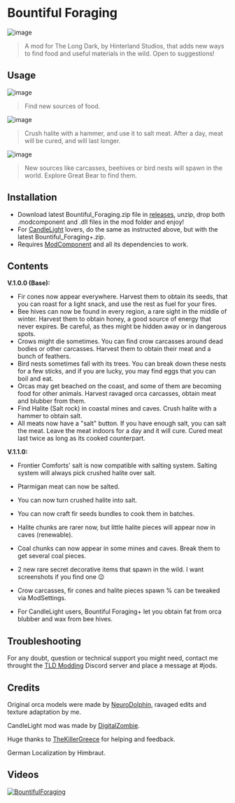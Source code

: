 # Bountiful Foraging

![image](https://github.com/Jods-Its/Jods-Bountiful-Foraging/blob/main/IMGS/BFCover.png)

> A mod for The Long Dark, by Hinterland Studios, that adds new ways to find food and useful materials in the wild. Open to suggestions!

## Usage

![image](https://github.com/Jods-Its/Jods-Bountiful-Foraging/blob/main/IMGS/screen_8778c595-d251-4270-b0ac-bb940a9aaac8_hi.png)

> Find new sources of food.

![image](https://github.com/Jods-Its/Jods-Bountiful-Foraging/blob/main/IMGS/screen_2a4d56b7-9125-48b3-8627-fa990b6b9ad0_hi.png)

> Crush halite with a hammer, and use it to salt meat. After a day, meat will be cured, and will last longer.

![image](https://github.com/Jods-Its/Jods-Bountiful-Foraging/blob/main/IMGS/screen_14a3cdc6-dbf6-4c62-9d52-088fb8185e69_hi.png)

> New sources like carcasses, beehives or bird nests will spawn in the world. Explore Great Bear to find them.

## Installation
* Download latest Bountiful_Foraging.zip file in [releases](https://github.com/Jods-Its/Jods-Bountiful-Foraging/releases), unzip, drop both .modcomponent and .dll files in the mod folder and enjoy!
* For [CandleLight](https://github.com/DigitalzombieTLD/Candlelight/) lovers, do the same as instructed above, but with the latest Bountiful_Foraging+.zip.
* Requires [ModComponent](https://github.com/dommrogers/ModComponent) and all its dependencies to work.

## Contents 

**V.1.0.0 (Base):**
* Fir cones now appear everywhere. Harvest them to obtain its seeds, that you can roast for a light snack, and use the rest as fuel for your fires.
* Bee hives can now be found in every region, a rare sight in the middle of winter. Harvest them to obtain honey, a good source of energy that never expires. Be careful, as thes might be hidden away or in dangerous spots.
* Crows might die sometimes. You can find crow carcasses around dead bodies or other carcasses. Harvest them to obtain their meat and a bunch of feathers.
* Bird nests sometimes fall with its trees. You can break down these nests for a few sticks, and if you are lucky, you may find eggs that you can boil and eat.
* Orcas may get beached on the coast, and some of them are becoming food for other animals. Harvest ravaged orca carcasses, obtain meat and blubber from them.
* Find Halite (Salt rock) in coastal mines and caves. Crush halite with a hammer to obtain salt.
* All meats now have a "salt" button. If you have enough salt, you can salt the meat. Leave the meat indoors for a day and it will cure. Cured meat last twice as long as its cooked counterpart.

**V.1.1.0:**
* Frontier Comforts' salt is now compatible with salting system. Salting system will always pick crushed halite over salt.
* Ptarmigan meat can now be salted.
* You can now turn crushed halite into salt.
* You can now craft fir seeds bundles to cook them in batches.
* Halite chunks are rarer now, but little halite pieces will appear now in caves (renewable).
* Coal chunks can now appear in some mines and caves. Break them to get several coal pieces.
* 2 new rare secret decorative items that spawn in the wild. I want screenshots if you find one :wink: 
* Crow carcasses, fir cones and halite pieces spawn % can be tweaked via ModSettings.

* For CandleLight users, Bountiful Foraging+ let you obtain fat from orca blubber and wax from bee hives.

## Troubleshooting

For any doubt, question or technical support you might need, contact me throught the [TLD Modding](https://discord.com/invite/nb2jQez) Discord server and place a message at #jods.

## Credits

Original orca models were made by [NeuroDolphin](https://sketchfab.com/labmonkey), ravaged edits and texture adaptation by me.

CandleLight mod was made by [DigitalZombie](https://github.com/DigitalzombieTLD).

Huge thanks to [TheKillerGreece](https://github.com/Thekillergreece) for helping and feedback.

German Localization by Himbraut.

## Videos

[![BountifulForaging](https://img.youtube.com/vi/m7M19vjN3p0/0.jpg)](https://www.youtube.com/watch?v=m7M19vjN3p0)
